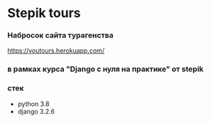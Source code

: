 # Stepik tours
### Набросок сайта турагенства
https://youtours.herokuapp.com/
### в рамках курса "Django с нуля на практике" от stepik
### стек
- python 3.8
- django 3.2.6
